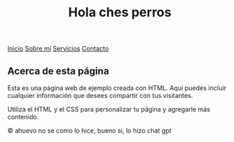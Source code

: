 <!DOCTYPE html>
<html lang="es">
<head>
    <meta charset="UTF-8">
    <meta name="viewport" content="width=device-width, initial-scale=1.0">
</head>
<body>
    <header>
        <h1>Hola ches perros</h1>
    </header>
    <nav>
        <a href="#">Inicio</a>
        <a href="#">Sobre mí</a>
        <a href="#">Servicios</a>
        <a href="#">Contacto</a>
    </nav>
    <main>
        <h2>Acerca de esta página</h2>
        <p>Esta es una página web de ejemplo creada con HTML. Aquí puedes incluir cualquier información que desees compartir con tus visitantes.</p>
        <p>Utiliza el HTML y el CSS para personalizar tu página y agregarle más contenido.</p>
    </main>
    <footer>
        <p>&copy; ahuevo no se como lo hice, bueno si, lo hizo chat gpt </p>
    </footer>
</body>
</html>
